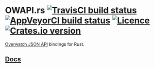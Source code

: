 # OWAPI.rs [![TravisCI build status](https://travis-ci.org/nabijaczleweli/OWAPI.rs.svg?branch=master)](https://travis-ci.org/nabijaczleweli/OWAPI.rs) [![AppVeyorCI build status](https://ci.appveyor.com/api/projects/status/70d7bqjg218waqwa/branch/master?svg=true)](https://ci.appveyor.com/project/nabijaczleweli/OWAPI.rs/branch/master) [![Licence](https://img.shields.io/badge/license-MIT-blue.svg?style=flat)](LICENSE) [![Crates.io version](http://meritbadge.herokuapp.com/owapi)](https://crates.io/crates/owapi)
[Overwatch JSON API](https://github.com/SunDwarf/OWAPI) bindings for Rust.

## [Docs](https://cdn.rawgit.com/nabijaczleweli/OWAPI.rs/doc/owapi/index.html)
